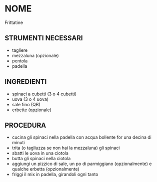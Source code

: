# NOME

Frittatine

## STRUMENTI NECESSARI

- tagliere
- mezzaluna (opzionale)
- pentola
- padella

## INGREDIENTI

- spinaci a cubetti     (3 o 4 cubetti)
- uova                  (3 o 4 uova)
- sale fino             (QB)
- erbette (opzionale)

## PROCEDURA

- cucina gli spinaci nella padella con acqua bollente for una decina di minuti
- trita (o tagliuzza se non hai la mezzaluna) gli spinaci
- sbatti le uova in una ciotola
- butta gli spinaci nella ciotola
- aggiungi un pizzico di sale, un po di parmiggiano (opzionalmente) e qualche erbetta (opzionalmente)
- friggi il mix in padella, girandoli ogni tanto
